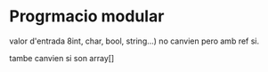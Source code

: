# Progrmacio modular
valor d'entrada 8int, char, bool, string...) no canvien pero amb ref si.

tambe canvien si son array[]
